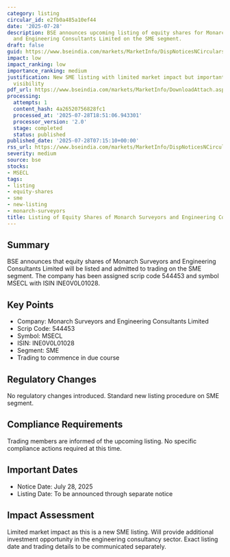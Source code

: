 ```yaml
---
category: listing
circular_id: e2fb0a485a10ef44
date: '2025-07-28'
description: BSE announces upcoming listing of equity shares for Monarch Surveyors
  and Engineering Consultants Limited on the SME segment.
draft: false
guid: https://www.bseindia.com/markets/MarketInfo/DispNoticesNCirculars.aspx?Noticeid={70A33AB5-F69C-4693-906D-A323B6C3BA9E}&noticeno=20250728-4&dt=07/28/2025&icount=4&totcount=68&flag=0
impact: low
impact_ranking: low
importance_ranking: medium
justification: New SME listing with limited market impact but important for company
  visibility
pdf_url: https://www.bseindia.com/markets/MarketInfo/DownloadAttach.aspx?id=20250728-4&attachedId=
processing:
  attempts: 1
  content_hash: 4a26520756828fc1
  processed_at: '2025-07-28T18:51:06.943301'
  processor_version: '2.0'
  stage: completed
  status: published
published_date: '2025-07-28T07:15:10+00:00'
rss_url: https://www.bseindia.com/markets/MarketInfo/DispNoticesNCirculars.aspx?Noticeid={70A33AB5-F69C-4693-906D-A323B6C3BA9E}&noticeno=20250728-4&dt=07/28/2025&icount=4&totcount=68&flag=0
severity: medium
source: bse
stocks:
- MSECL
tags:
- listing
- equity-shares
- sme
- new-listing
- monarch-surveyors
title: Listing of Equity Shares of Monarch Surveyors and Engineering Consultants Limited
---
```


## Summary

BSE announces that equity shares of Monarch Surveyors and Engineering Consultants Limited will be listed and admitted to trading on the SME segment. The company has been assigned scrip code 544453 and symbol MSECL with ISIN INE0V0L01028.

## Key Points

- Company: Monarch Surveyors and Engineering Consultants Limited
- Scrip Code: 544453
- Symbol: MSECL
- ISIN: INE0V0L01028
- Segment: SME
- Trading to commence in due course

## Regulatory Changes

No regulatory changes introduced. Standard new listing procedure on SME segment.

## Compliance Requirements

Trading members are informed of the upcoming listing. No specific compliance actions required at this time.

## Important Dates

- Notice Date: July 28, 2025
- Listing Date: To be announced through separate notice

## Impact Assessment

Limited market impact as this is a new SME listing. Will provide additional investment opportunity in the engineering consultancy sector. Exact listing date and trading details to be communicated separately.